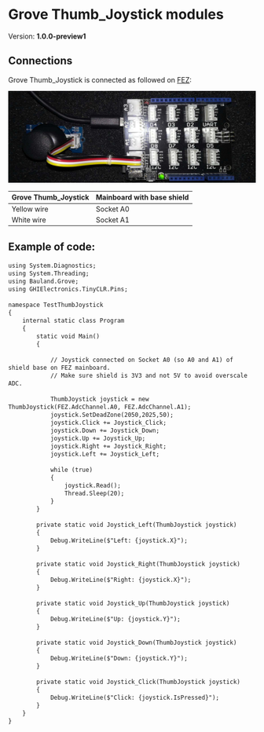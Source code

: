 # Grove Thumb_Joystick modules
Version: __1.0.0-preview1__

## Connections ##
Grove Thumb_Joystick is connected as followed on [FEZ](https://www.ghielectronics.com/products/fez):

![Schematic](Thumb_Joystick-FEZ-with-base-shield.jpg)

Grove Thumb_Joystick | Mainboard with base shield
---------------- | ----------
 Yellow wire | Socket A0
 White wire | Socket A1

## Example of code:
```CSharp
using System.Diagnostics;
using System.Threading;
using Bauland.Grove;
using GHIElectronics.TinyCLR.Pins;

namespace TestThumbJoystick
{
    internal static class Program
    {
        static void Main()
        {

            // Joystick connected on Socket A0 (so A0 and A1) of shield base on FEZ mainboard.
            // Make sure shield is 3V3 and not 5V to avoid overscale ADC.

            ThumbJoystick joystick = new ThumbJoystick(FEZ.AdcChannel.A0, FEZ.AdcChannel.A1);
            joystick.SetDeadZone(2050,2025,50);
            joystick.Click += Joystick_Click;
            joystick.Down += Joystick_Down;
            joystick.Up += Joystick_Up;
            joystick.Right += Joystick_Right;
            joystick.Left += Joystick_Left;

            while (true)
            {
                joystick.Read();
                Thread.Sleep(20);
            }
        }

        private static void Joystick_Left(ThumbJoystick joystick)
        {
            Debug.WriteLine($"Left: {joystick.X}");
        }

        private static void Joystick_Right(ThumbJoystick joystick)
        {
            Debug.WriteLine($"Right: {joystick.X}");
        }

        private static void Joystick_Up(ThumbJoystick joystick)
        {
            Debug.WriteLine($"Up: {joystick.Y}");
        }

        private static void Joystick_Down(ThumbJoystick joystick)
        {
            Debug.WriteLine($"Down: {joystick.Y}");
        }

        private static void Joystick_Click(ThumbJoystick joystick)
        {
            Debug.WriteLine($"Click: {joystick.IsPressed}");
        }
    }
}
```
